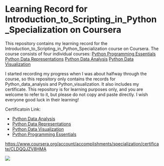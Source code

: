 # Learning Record for Introduction_to_Scripting_in_Python_Specialization on Coursera
This repository contains my learning record for the Introduction_to_Scripting_in_Python_Specialization course on Coursera. The course consists of four individual courses:
[Python Programming Essentials](https://www.coursera.org/learn/python-programming)
[Python Data Representations](https://www.coursera.org/learn/python-representation)
[Python Data Analysis](https://www.coursera.org/learn/python-analysis)
[Python Data Visualization](https://www.coursera.org/learn/python-visualization)

I started recording my progress when I was about halfway through the course, so this repository only contains the records for Python_data_analysis and Python_visualization. It also includes my certificate. This repository is for learning purposes only, and you are welcome to refer to it, but please do not copy and paste directly. I wish everyone good luck in their learning!

Certificatoin Link:

- [Python Data Analysis](https://www.coursera.org/account/accomplishments/verify/GTB6NA69TNJ2)
- [Python Data Representations](https://www.coursera.org/account/accomplishments/verify/NEC7LZ863T3A)
- [Python Data Visualization](https://www.coursera.org/account/accomplishments/verify/DP38Q2UXW2CP)
- [Python Programming Essentials](https://www.coursera.org/account/accomplishments/verify/RB6FJAYSZSMV)

https://www.coursera.org/account/accomplishments/specialization/certificate/CLDQQJZV8HMA

![](https://i.imgur.com/IvhOpI0.jpg)